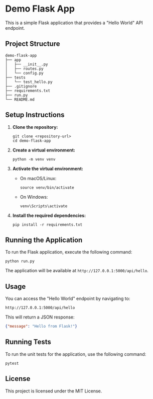 # Demo Flask App

This is a simple Flask application that provides a "Hello World" API endpoint.

## Project Structure

```
demo-flask-app
├── app
│   ├── __init__.py
│   ├── routes.py
│   └── config.py
├── tests
│   └── test_hello.py
├── .gitignore
├── requirements.txt
├── run.py
└── README.md
```

## Setup Instructions

1. **Clone the repository:**
   ```
   git clone <repository-url>
   cd demo-flask-app
   ```

2. **Create a virtual environment:**
   ```
   python -m venv venv
   ```

3. **Activate the virtual environment:**
   - On macOS/Linux:
     ```
     source venv/bin/activate
     ```
   - On Windows:
     ```
     venv\Scripts\activate
     ```

4. **Install the required dependencies:**
   ```
   pip install -r requirements.txt
   ```

## Running the Application

To run the Flask application, execute the following command:

```
python run.py
```

The application will be available at `http://127.0.0.1:5000/api/hello`.

## Usage

You can access the "Hello World" endpoint by navigating to:

```
http://127.0.0.1:5000/api/hello
```

This will return a JSON response:

```json
{"message": "Hello from Flask!"}
```

## Running Tests

To run the unit tests for the application, use the following command:

```
pytest
```

## License

This project is licensed under the MIT License.